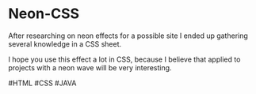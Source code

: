 # Neon-CSS

After researching on neon effects for a possible site I ended up gathering several knowledge in a CSS sheet.

I hope you use this effect a lot in CSS, because I believe that applied to projects with a neon wave will be very interesting.  

#HTML #CSS #JAVA
